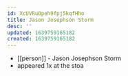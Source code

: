 ```yaml
---
id: XcUVRuOpeh9fpj5kqfHho
title: Jason Josephson Storm
desc: ''
updated: 1639759165182
created: 1639759165182
---
```



- [[person]] - Jason Josephson Storm
- appeared 1x at the stoa
